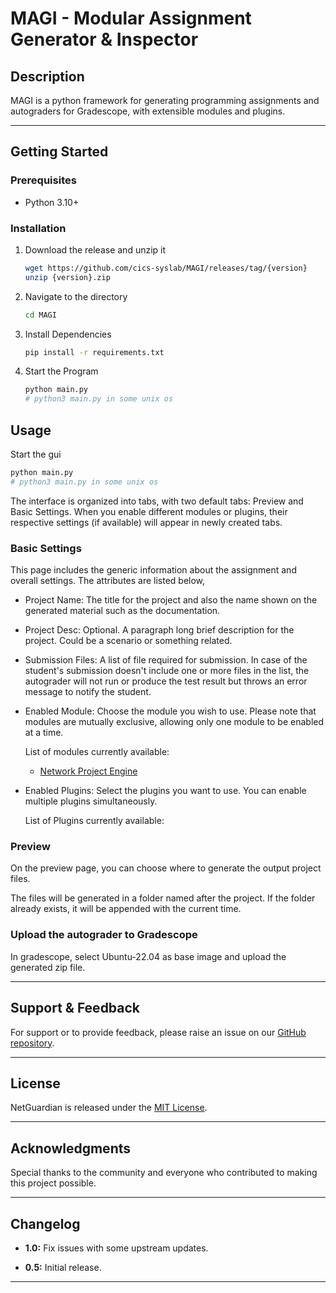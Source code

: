 # MAGI - Modular Assignment Generator & Inspector

## Description

MAGI is a python framework for generating programming assignments and autograders for Gradescope, with extensible modules and plugins.

---

## Getting Started

### Prerequisites

- Python 3.10+

### Installation
  
1. Download the release and unzip it

    ```bash
    wget https://github.com/cics-syslab/MAGI/releases/tag/{version}
    unzip {version}.zip
    ```

1. Navigate to the directory

    ```bash
    cd MAGI
    ```

1. Install Dependencies

    ```bash
    pip install -r requirements.txt
    ```

1. Start the Program

    ```bash
    python main.py 
    # python3 main.py in some unix os
    ```

## Usage

Start the gui

```bash
python main.py 
# python3 main.py in some unix os
```

The interface is organized into tabs, with two default tabs: Preview and Basic Settings. When you enable different modules or plugins, their respective settings (if available) will appear in newly created tabs.



### Basic Settings

This page includes the generic information about the assignment and overall settings. The attributes are listed below,
  
- Project Name: 
The title for the project and also the name shown on the generated material such as the documentation.

- Project Desc: 
Optional. A paragraph long brief description for the project. Could be a scenario or something related.

- Submission Files: 
A list of file required for submission. In case of the student's submission doesn't include one or more files in the list, the autograder will not run or produce the test result but throws an error message to notify the student.

- Enabled Module: 
Choose the module you wish to use. Please note that modules are mutually exclusive, allowing only one module to be enabled at a time.

  List of modules currently available:
  - [Network Project Engine](https://github.com/nightdawnex/gsgen/tree/main/modules/NetworkProjectEngine)
  
<!-- - [Thread Project Engine](https://github.com/nightdawnex/gsgen/tree/main/modules/ThreadingProjectEngine) -->

- Enabled Plugins: 
Select the plugins you want to use. You can enable multiple plugins simultaneously.

  List of Plugins currently available:

### Preview

On the preview page, you can choose where to generate the output project files.

The files will be generated in a folder named after the project. If the folder already exists, it will be appended with the current time.

### Upload the autograder to Gradescope

In gradescope, select Ubuntu-22.04 as base image and upload the generated zip file.

<!-- For more detailed usage instructions, please refer to the [User Guide](link-to-user-guide.md). -->
<!-- ---

## Contributing

We welcome contributions! Please check out our [CONTRIBUTING.md](link-to-contributing-guide.md) for guidelines. -->

---

## Support & Feedback

For support or to provide feedback, please raise an issue on our [GitHub repository](https://github.com/cics-syslab/MAGI).

---

## License

NetGuardian is released under the [MIT License](LICENSE).

---

## Acknowledgments

Special thanks to the community and everyone who contributed to making this project possible.

---

## Changelog

- **1.0:** Fix issues with some upstream updates.

- **0.5:** Initial release.

<!-- For a detailed changelog, refer to the [CHANGELOG.md](link-to-changelog.md). -->

---
